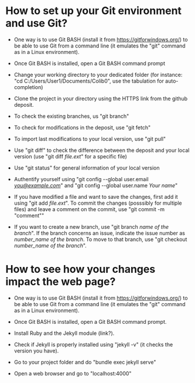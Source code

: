 # How to set up your Git environment and use Git? 

- One way is to use Git BASH (install it from https://gitforwindows.org/) to be able to use Git from a command line (it emulates the "git" command as in a Linux environment).

- Once Git BASH is installed, open a Git BASH command prompt

- Change your working directory to your dedicated folder (for instance: "cd C:/Users/User1/Documents/Colib0", use the tabulation for auto-completion)

- Clone the project in your directory using the HTTPS link from the github deposit.

- To check the existing branches, us "git branch"

- To check for modifications in the deposit, use "git fetch"

- To import last modifications to your local version, use "git pull"

- Use "git diff" to check the difference between the deposit and your local version (use "git diff *file.ext*" for a specific file)

- Use "git status" for general information of your local version

- Authentify yourself using "git config --global user.email *you@example.com*" and "git config --global user.name *Your name*"

- If you have modified a file and want to save the changes, first add it using "git add *file.ext*". To commit the changes (posssibly for multiple files) and leave a comment on the commit, use "git commit -m "comment"" 

- If you want to create a new branch, use "git branch *name of the branch*". If the branch concerns an issue, indicate the issue number as *number_name of the branch*. To move to that branch, use "git checkout *number_name of the branch*".

# How to see how your changes impact the web page? 

- One way is to use Git BASH (install it from https://gitforwindows.org/) to be able to use Git from a command line (it emulates the "git" command as in a Linux environment).

- Once Git BASH is installed, open a Git BASH command prompt.

- Install Ruby and the Jekyll module (link?).

- Check if Jekyll is properly installed using "jekyll -v" (it checks the version you have).

- Go to your project folder and do "bundle exec jekyll serve"

- Open a web browser and go to "localhost:4000"

